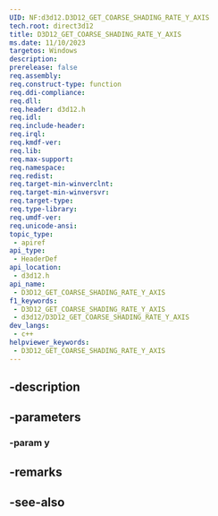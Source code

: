 ```yaml
---
UID: NF:d3d12.D3D12_GET_COARSE_SHADING_RATE_Y_AXIS
tech.root: direct3d12
title: D3D12_GET_COARSE_SHADING_RATE_Y_AXIS
ms.date: 11/10/2023
targetos: Windows
description: 
prerelease: false
req.assembly: 
req.construct-type: function
req.ddi-compliance: 
req.dll: 
req.header: d3d12.h
req.idl: 
req.include-header: 
req.irql: 
req.kmdf-ver: 
req.lib: 
req.max-support: 
req.namespace: 
req.redist: 
req.target-min-winverclnt: 
req.target-min-winversvr: 
req.target-type: 
req.type-library: 
req.umdf-ver: 
req.unicode-ansi: 
topic_type:
 - apiref
api_type:
 - HeaderDef
api_location:
 - d3d12.h
api_name:
 - D3D12_GET_COARSE_SHADING_RATE_Y_AXIS
f1_keywords:
 - D3D12_GET_COARSE_SHADING_RATE_Y_AXIS
 - d3d12/D3D12_GET_COARSE_SHADING_RATE_Y_AXIS
dev_langs:
 - c++
helpviewer_keywords:
 - D3D12_GET_COARSE_SHADING_RATE_Y_AXIS
---
```


## -description

## -parameters

### -param y

## -remarks

## -see-also

